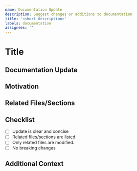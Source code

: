 ```yaml
---
name: Documentation Update
description: Suggest changes or additions to documentation
title: '<short description>'
labels: documentation
assignees: ''
---
```


# Title
<!-- docs(<topic>): brief summary of the change (e.g. README, ADR, etc.) -->

## Documentation Update
<!-- Describe the documentation change or addition. -->

## Motivation
<!-- Why is this documentation update necessary? What does it improve? -->

## Related Files/Sections
<!-- List the files or sections that need updating. -->

## Checklist
- [ ] Update is clear and concise
- [ ] Related files/sections are listed
- [ ] Only related files are modified.
- [ ] No breaking changes

## Additional Context
<!-- Add any other context or information about the documentation update here. -->
